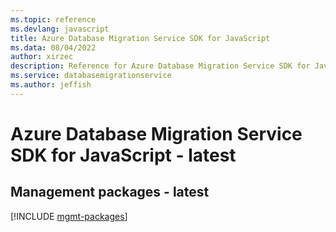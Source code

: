 ```yaml
---
ms.topic: reference
ms.devlang: javascript
title: Azure Database Migration Service SDK for JavaScript
ms.data: 08/04/2022
author: xirzec
description: Reference for Azure Database Migration Service SDK for JavaScript
ms.service: databasemigrationservice
ms.author: jeffish
---
```

# Azure Database Migration Service SDK for JavaScript - latest

## Management packages - latest
[!INCLUDE [mgmt-packages](database-migration-service-mgmt-index.md)]